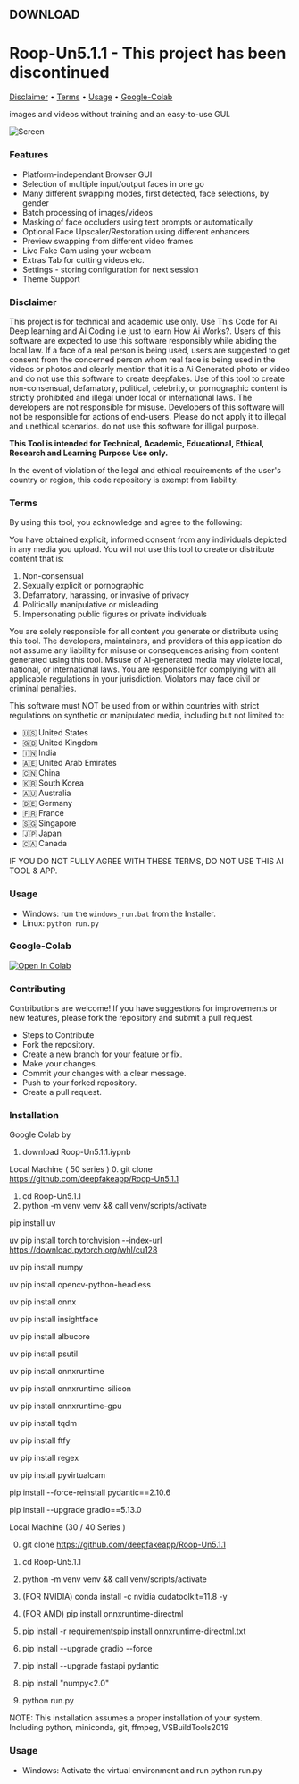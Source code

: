 ## DOWNLOAD 

# Roop-Un5.1.1 - This project has been discontinued

[Disclaimer](#Disclaimer) • [Terms](#Terms) • [Usage](#usage) • [Google-Colab](#Google-Colab)


images and videos without training and an easy-to-use GUI.

![Screen](https://github.com/C0untFloyd/roop-unleashed/assets/131583554/6ee6860d-efbe-4337-8c62-a67598863637)


### Features

- Platform-independant Browser GUI
- Selection of multiple input/output faces in one go
- Many different swapping modes, first detected, face selections, by gender
- Batch processing of images/videos
- Masking of face occluders using text prompts or automatically
- Optional Face Upscaler/Restoration using different enhancers
- Preview swapping from different video frames
- Live Fake Cam using your webcam
- Extras Tab for cutting videos etc.
- Settings - storing configuration for next session
- Theme Support


### Disclaimer


This project is for technical and academic use only. Use This Code for Ai Deep learning and Ai Coding i.e just to learn How Ai Works?. Users of this software are expected to use this software responsibly while abiding the local law. If a face of a real person is being used, users are suggested to get consent from the concerned person whom real face is being used in the videos or photos and clearly mention that it is a Ai Generated photo or video and do not use this software to create deepfakes. Use of this tool to create non-consensual, defamatory, political, celebrity, or pornographic content is strictly prohibited and illegal under local or international laws. The developers are not responsible for misuse. Developers of this software will not be responsible for actions of end-users. Please do not apply it to illegal and unethical scenarios. do not use this software for illigal purpose.

**This Tool is intended for Technical, Academic, Educational, Ethical, Research and Learning Purpose Use only.**

In the event of violation of the legal and ethical requirements of the user's country or region, this code repository is exempt from liability.


### Terms

By using this tool, you acknowledge and agree to the following:
    
You have obtained explicit, informed consent from any individuals depicted in any media you upload.
You will not use this tool to create or distribute content that is:

1. Non-consensual
2. Sexually explicit or pornographic
3. Defamatory, harassing, or invasive of privacy
4. Politically manipulative or misleading
5. Impersonating public figures or private individuals

You are solely responsible for all content you generate or distribute using this tool.
The developers, maintainers, and providers of this application do not assume any liability for misuse or consequences arising from content generated using this tool.
Misuse of AI-generated media may violate local, national, or international laws. You are responsible for complying with all applicable regulations in your jurisdiction. Violators may face civil or criminal penalties.

This software must NOT be used from or within countries with strict regulations on synthetic or manipulated media, including but not limited to:

- 🇺🇸 United States
- 🇬🇧 United Kingdom
- 🇮🇳 India
- 🇦🇪 United Arab Emirates
- 🇨🇳 China
- 🇰🇷 South Korea
- 🇦🇺 Australia
- 🇩🇪 Germany
- 🇫🇷 France
- 🇸🇬 Singapore
- 🇯🇵 Japan
- 🇨🇦 Canada

IF YOU DO NOT FULLY AGREE WITH THESE TERMS, DO NOT USE THIS AI TOOL & APP.
  
### Usage

- Windows: run the `windows_run.bat` from the Installer.
- Linux: `python run.py`


### Google-Colab

<a target="_blank" href="https://colab.research.google.com/drive/1nWUy-dG9POCSjU3s-83-PHDXUB-90Zfk">
  <img src="https://colab.research.google.com/assets/colab-badge.svg" alt="Open In Colab"/>
</a>

### Contributing
Contributions are welcome! If you have suggestions for improvements or new features, please fork the repository and submit a pull request.

- Steps to Contribute
- Fork the repository.
- Create a new branch for your feature or fix.
- Make your changes.
- Commit your changes with a clear message.
- Push to your forked repository.
- Create a pull request.

### Installation
Google Colab by
1. download Roop-Un5.1.1.iypnb

Local Machine ( 50 series )
0. git clone https://github.com/deepfakeapp/Roop-Un5.1.1
1. cd Roop-Un5.1.1
2. python -m venv venv && call venv/scripts/activate

pip install uv

uv pip install torch torchvision --index-url https://download.pytorch.org/whl/cu128

uv pip install numpy

uv pip install opencv-python-headless

uv pip install onnx

uv pip install insightface

uv pip install albucore

uv pip install psutil

uv pip install onnxruntime

uv pip install onnxruntime-silicon

uv pip install onnxruntime-gpu

uv pip install tqdm

uv pip install ftfy

uv pip install regex

uv pip install pyvirtualcam

pip install --force-reinstall pydantic==2.10.6

pip install --upgrade gradio==5.13.0


Local Machine (30 / 40 Series )

0. git clone https://github.com/deepfakeapp/Roop-Un5.1.1
1. cd Roop-Un5.1.1
2. python -m venv venv && call venv/scripts/activate
3. (FOR NVIDIA) conda install -c nvidia cudatoolkit=11.8 -y
3. (FOR AMD) pip install onnxruntime-directml
4. pip install -r requirementspip install 
onnxruntime-directml.txt

5. pip install --upgrade gradio --force
6. pip install --upgrade fastapi pydantic
7. pip install "numpy<2.0" 
8. python run.py

NOTE: This installation assumes a proper installation of your system. Including python, miniconda, git, ffmpeg, VSBuildTools2019



### Usage

- Windows: Activate the virtual environment and run python run.py

  


